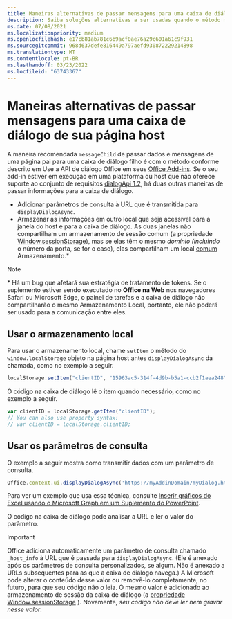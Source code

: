 ```yaml
---
title: Maneiras alternativas de passar mensagens para uma caixa de diálogo de sua página host
description: Saiba soluções alternativas a ser usadas quando o método messageChild não é suportado.
ms.date: 07/08/2021
ms.localizationpriority: medium
ms.openlocfilehash: e17cb81ab781c6b9acf0ae76a29c601a61c9f931
ms.sourcegitcommit: 968d637defe816449a797aefd930872229214898
ms.translationtype: MT
ms.contentlocale: pt-BR
ms.lasthandoff: 03/23/2022
ms.locfileid: "63743367"
---
```

# <a name="alternative-ways-of-passing-messages-to-a-dialog-box-from-its-host-page"></a>Maneiras alternativas de passar mensagens para uma caixa de diálogo de sua página host

A maneira recomendada `messageChild` de passar dados e mensagens de uma página pai para uma caixa de diálogo filho é com o método conforme descrito em Use a API de diálogo Office em seus [Office Add-ins](dialog-api-in-office-add-ins.md#pass-information-to-the-dialog-box). Se o seu add-in estiver em execução em uma plataforma ou host que não oferece suporte ao conjunto de requisitos [dialogApi 1.2](../reference/requirement-sets/dialog-api-requirement-sets.md), há duas outras maneiras de passar informações para a caixa de diálogo.

- Adicionar parâmetros de consulta à URL que é transmitida para `displayDialogAsync`.
- Armazenar as informações em outro local que seja acessível para a janela do host e para a caixa de diálogo. As duas janelas não compartilham um armazenamento de sessão comum (a propriedade [Window.sessionStorage](https://developer.mozilla.org/docs/Web/API/Window/sessionStorage)), mas se elas têm o mesmo *domínio (incluindo* o número da porta, se for o caso), elas compartilham um local [comum](https://www.w3schools.com/html/html5_webstorage.asp) Armazenamento.\*

> [!NOTE]
> \* Há um bug que afetará sua estratégia de tratamento de tokens. Se o suplemento estiver sendo executado no **Office na Web** nos navegadores Safari ou Microsoft Edge, o painel de tarefas e a caixa de diálogo não compartilharão o mesmo Armazenamento Local, portanto, ele não poderá ser usado para a comunicação entre eles.

## <a name="use-local-storage"></a>Usar o armazenamento local

Para usar o armazenamento local, chame `setItem` o método do `window.localStorage` objeto na página host antes `displayDialogAsync` da chamada, como no exemplo a seguir.

```js
localStorage.setItem("clientID", "15963ac5-314f-4d9b-b5a1-ccb2f1aea248");
```

O código na caixa de diálogo lê o item quando necessário, como no exemplo a seguir.

```js
var clientID = localStorage.getItem("clientID");
// You can also use property syntax:
// var clientID = localStorage.clientID;
```

## <a name="use-query-parameters"></a>Usar os parâmetros de consulta

O exemplo a seguir mostra como transmitir dados com um parâmetro de consulta.

```js
Office.context.ui.displayDialogAsync('https://myAddinDomain/myDialog.html?clientID=15963ac5-314f-4d9b-b5a1-ccb2f1aea248');
```

Para ver um exemplo que usa essa técnica, consulte [Inserir gráficos do Excel usando o Microsoft Graph em um Suplemento do PowerPoint](https://github.com/OfficeDev/PowerPoint-Add-in-Microsoft-Graph-ASPNET-InsertChart).

O código na caixa de diálogo pode analisar a URL e ler o valor do parâmetro.

> [!IMPORTANT]
> Office adiciona automaticamente um parâmetro de consulta chamado `_host_info` à URL que é passada para `displayDialogAsync`. (Ele é anexado após os parâmetros de consulta personalizados, se algum. Não é anexado a URLs subsequentes para as que a caixa de diálogo navega.) A Microsoft pode alterar o conteúdo desse valor ou removê-lo completamente, no futuro, para que seu código não o leia. O mesmo valor é adicionado ao armazenamento de sessão da caixa de diálogo (a [propriedade Window.sessionStorage](https://developer.mozilla.org/docs/Web/API/Window/sessionStorage) ). Novamente, *seu código não deve ler nem gravar nesse valor*.
